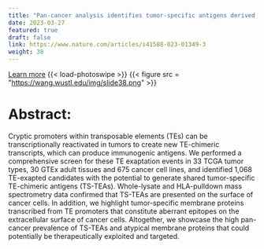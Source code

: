```yaml
---
title: "Pan-cancer analysis identifies tumor-specific antigens derived from transposable elements"
date: 2023-03-27
featured: true
draft: false
link: https://www.nature.com/articles/s41588-023-01349-3
weight: 38
---
```


[Learn more](https://www.nature.com/articles/s41588-023-01349-3)
{{< load-photoswipe >}}
{{< figure src = "https://wang.wustl.edu/img/slide38.png" >}}

# Abstract:

Cryptic promoters within transposable elements (TEs) can be transcriptionally reactivated in tumors to create new TE-chimeric transcripts, which can produce immunogenic antigens. We performed a comprehensive screen for these TE exaptation events in 33 TCGA tumor types, 30 GTEx adult tissues and 675 cancer cell lines, and identified 1,068 TE-exapted candidates with the potential to generate shared tumor-specific TE-chimeric antigens (TS-TEAs). Whole-lysate and HLA-pulldown mass spectrometry data confirmed that TS-TEAs are presented on the surface of cancer cells. In addition, we highlight tumor-specific membrane proteins transcribed from TE promoters that constitute aberrant epitopes on the extracellular surface of cancer cells. Altogether, we showcase the high pan-cancer prevalence of TS-TEAs and atypical membrane proteins that could potentially be therapeutically exploited and targeted.
